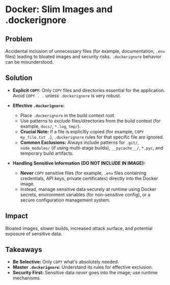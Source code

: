 # Docker: Slim Images and .dockerignore

## Problem

Accidental inclusion of unnecessary files (for example, documentation, `.env` files) leading to bloated images and security risks. `.dockerignore` behavior can be misunderstood.

## Solution

- **Explicit `COPY`:** Only `COPY` files and directories essential for the application. Avoid `COPY . .` unless `.dockerignore` is very robust.

- **Effective `.dockerignore`:**
  - Place `.dockerignore` in the build context root.
  - Use patterns to _exclude_ files/directories from the build context (for example, `docs/`, `*.log`, `tmp/`).
  - **Crucial Note:** If a file is explicitly copied (for example, `COPY my_file.txt .`), `.dockerignore` rules for that specific file are ignored.
  - **Common Exclusions:** Always include patterns for `.git/`, `node_modules/` (if using multi-stage builds), `__pycache__/`, `*.pyc`, and temporary build artifacts.

- **Handling Sensitive Information (DO NOT INCLUDE IN IMAGE):**
  - **Never** `COPY` sensitive files (for example, `.env` files containing credentials, API keys, private certificates) directly into the Docker image.
  - Instead, manage sensitive data securely at runtime using Docker secrets, environment variables (for non-sensitive config), or a secure configuration management system.

## Impact

Bloated images, slower builds, increased attack surface, and potential exposure of sensitive data.

## Takeaways

- **Be Selective:** Only `COPY` what's absolutely needed.
- **Master `.dockerignore`:** Understand its rules for effective exclusion.
- **Security First:** Sensitive data _never_ goes into the image; use runtime mechanisms.
